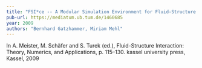 ```yaml
---
title: "FSI*ce -- A Modular Simulation Environment for Fluid-Structure Interactions"
pub-url: https://mediatum.ub.tum.de/1460685
year: 2009
authors: "Bernhard Gatzhammer, Miriam Mehl"
---
```

In A. Meister, M. Schäfer and S. Turek (ed.), Fluid-Structure Interaction: Theory, Numerics, and Applications, p. 115–130. kassel university press, Kassel, 2009
